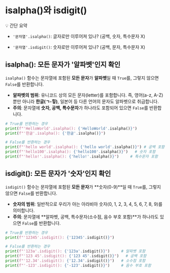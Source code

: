 # isalpha()와 isdigit()

💡 간단 요약
- `'문자열'.isalpha()`: 글자로만 이루어져 있나? (공백, 숫자, 특수문자 X)

- `'문자열'.isdigit()`: 숫자로만 이루어져 있나? (공백, 문자, 특수문자 X)

## isalpha(): 모든 문자가 '알파벳'인지 확인

`isalpha()` 함수는 문자열에 포함된 **모든 문자**가 **알파벳**일 때 `True`를, 그렇지 않으면 `False`를 반환합니다.

-   **알파벳의 범위**: 유니코드 상의 모든 문자(letter)를 포함합니다. 즉, 영어(a-z, A-Z)뿐만 아니라 **한글(ㄱ-힣)**, 일본어 등 다른 언어의 문자도 알파벳으로 취급합니다.
-   **주의**: 문자열에 **숫자, 공백, 특수문자**가 하나라도 포함되어 있으면 `False`를 반환합니다.

```python
# True를 반환하는 경우
print(f"'HelloWorld'.isalpha(): {'HelloWorld'.isalpha()}")
print(f"'한글'.isalpha(): {'한글'.isalpha()}")

# False를 반환하는 경우
print(f"'hello world'.isalpha(): {'hello world'.isalpha()}") # 공백 포함
print(f"'hello100'.isalpha(): {'hello100'.isalpha()}")   # 숫자 포함
print(f"'hello!'.isalpha(): {'hello!'.isalpha()}")     # 특수문자 포함
```

## isdigit(): 모든 문자가 '숫자'인지 확인

`isdigit()` 함수는 문자열에 포함된 **모든 문자**가 **숫자(0-9)**일 때 `True`를, 그렇지 않으면 `False`를 반환합니다.

-   **숫자의 범위**: 일반적으로 우리가 아는 아라비아 숫자(0, 1, 2, 3, 4, 5, 6, 7, 8, 9)를 의미합니다.
-   **주의**: 문자열에 **알파벳, 공백, 특수문자(소수점, 음수 부호 포함)**가 하나라도 있으면 `False`를 반환합니다.

```python
# True를 반환하는 경우
print(f"'12345'.isdigit(): {'12345'.isdigit()}")

# False를 반환하는 경우
print(f"'123a'.isdigit(): {'123a'.isdigit()}")     # 알파벳 포함
print(f"'123 45'.isdigit(): {'123 45'.isdigit()}")   # 공백 포함
print(f"'12.34'.isdigit(): {'12.34'.isdigit()}")   # 소수점 포함
print(f"'-123'.isdigit(): {'-123'.isdigit()}")     # 음수 부호 포함
```